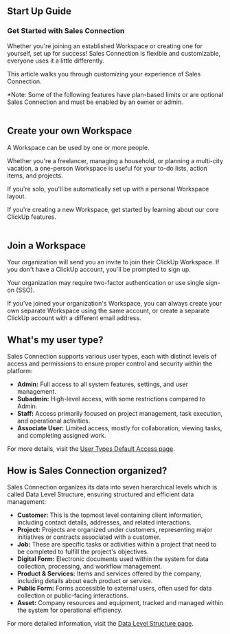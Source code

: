 ## Start Up Guide

### Get Started with Sales Connection

Whether you're joining an established Workspace or creating one for yourself, set up for success! Sales Connection is flexible and customizable, everyone uses it a little differently.<br>

This article walks you through customizing your experience of Sales Connection.<br>

*Note: Some of the following features have plan-based limits or are optional Sales Connection and must be enabled by an owner or admin.<br><br>


## Create your own Workspace

A Workspace can be used by one or more people.<br>

Whether you're a freelancer, managing a household, or planning a multi-city vacation, a one-person Workspace is useful for your to-do lists, action items, and projects.<br>

If you're solo, you'll be automatically set up with a personal Workspace layout.<br>

If you're creating a new Workspace, get started by learning about our core ClickUp features.<br><br>


## Join a Workspace

Your organization will send you an invite to join their ClickUp Workspace. If you don't have a ClickUp account, you'll be prompted to sign up.<br>

Your organization may require two-factor authentication or use single sign-on (SSO).<br>

If you've joined your organization's Workspace, you can always create your own separate Workspace using the same account, or create a separate ClickUp account with a different email address.<br>


## What's my user type?

Sales Connection supports various user types, each with distinct levels of access and permissions to ensure proper control and security within the platform:

- **Admin:** Full access to all system features, settings, and user management.
- **Subadmin:** High-level access, with some restrictions compared to Admin.
- **Staff:** Access primarily focused on project management, task execution, and operational activities.
- **Associate User:** Limited access, mostly for collaboration, viewing tasks, and completing assigned work.
  
For more details, visit the [User Types Default Access page](https://salesconnection.github.io/Sales-Connection-Support/User_Types_Default_Access.html).


## How is Sales Connection organized?

Sales Connection organizes its data into seven hierarchical levels which is called Data Level Structure, ensuring structured and efficient data management:

- **Customer:** This is the topmost level containing client information, including contact details, addresses, and related interactions.
- **Project:** Projects are organized under customers, representing major initiatives or contracts associated with a customer.
- **Job:** These are specific tasks or activities within a project that need to be completed to fulfill the project's objectives.
- **Digital Form:** Electronic documents used within the system for data collection, processing, and workflow management.
- **Product & Services:** Items and services offered by the company, including details about each product or service.
- **Public Form:** Forms accessible to external users, often used for data collection or public-facing interactions.
- **Asset:** Company resources and equipment, tracked and managed within the system for operational efficiency.

For more detailed information, visit the [Data Level Structure page](https://salesconnection.github.io/Sales-Connection-Support/Data_Level_Structure.html).

